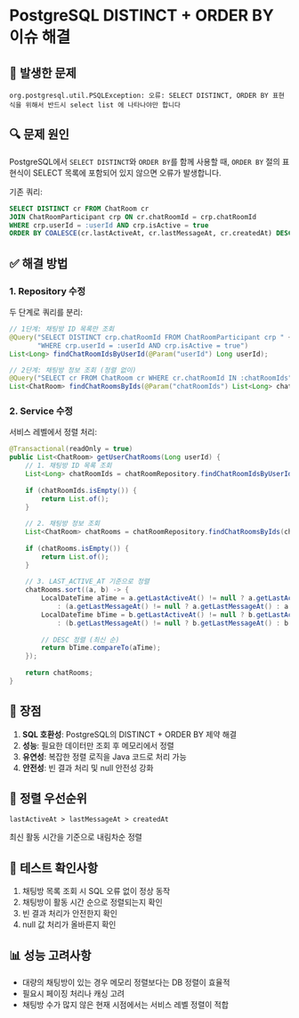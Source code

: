 # PostgreSQL DISTINCT + ORDER BY 이슈 해결

## 🚨 발생한 문제

```
org.postgresql.util.PSQLException: 오류: SELECT DISTINCT, ORDER BY 표현식을 위해서 반드시 select list 에 나타나야만 합니다
```

## 🔍 문제 원인

PostgreSQL에서 `SELECT DISTINCT`와 `ORDER BY`를 함께 사용할 때, `ORDER BY` 절의 표현식이 SELECT 목록에 포함되어 있지 않으면 오류가 발생합니다.

기존 쿼리:
```sql
SELECT DISTINCT cr FROM ChatRoom cr 
JOIN ChatRoomParticipant crp ON cr.chatRoomId = crp.chatRoomId 
WHERE crp.userId = :userId AND crp.isActive = true 
ORDER BY COALESCE(cr.lastActiveAt, cr.lastMessageAt, cr.createdAt) DESC
```

## ✅ 해결 방법

### 1. Repository 수정
두 단계로 쿼리를 분리:

```java
// 1단계: 채팅방 ID 목록만 조회
@Query("SELECT DISTINCT crp.chatRoomId FROM ChatRoomParticipant crp " +
       "WHERE crp.userId = :userId AND crp.isActive = true")
List<Long> findChatRoomIdsByUserId(@Param("userId") Long userId);

// 2단계: 채팅방 정보 조회 (정렬 없이)
@Query("SELECT cr FROM ChatRoom cr WHERE cr.chatRoomId IN :chatRoomIds")
List<ChatRoom> findChatRoomsByIds(@Param("chatRoomIds") List<Long> chatRoomIds);
```

### 2. Service 수정
서비스 레벨에서 정렬 처리:

```java
@Transactional(readOnly = true)
public List<ChatRoom> getUserChatRooms(Long userId) {
    // 1. 채팅방 ID 목록 조회
    List<Long> chatRoomIds = chatRoomRepository.findChatRoomIdsByUserId(userId);
    
    if (chatRoomIds.isEmpty()) {
        return List.of();
    }
    
    // 2. 채팅방 정보 조회
    List<ChatRoom> chatRooms = chatRoomRepository.findChatRoomsByIds(chatRoomIds);
    
    if (chatRooms.isEmpty()) {
        return List.of();
    }
    
    // 3. LAST_ACTIVE_AT 기준으로 정렬
    chatRooms.sort((a, b) -> {
        LocalDateTime aTime = a.getLastActiveAt() != null ? a.getLastActiveAt() 
            : (a.getLastMessageAt() != null ? a.getLastMessageAt() : a.getCreatedAt());
        LocalDateTime bTime = b.getLastActiveAt() != null ? b.getLastActiveAt()
            : (b.getLastMessageAt() != null ? b.getLastMessageAt() : b.getCreatedAt());
        
        // DESC 정렬 (최신 순)
        return bTime.compareTo(aTime);
    });
    
    return chatRooms;
}
```

## 🎯 장점

1. **SQL 호환성**: PostgreSQL의 DISTINCT + ORDER BY 제약 해결
2. **성능**: 필요한 데이터만 조회 후 메모리에서 정렬
3. **유연성**: 복잡한 정렬 로직을 Java 코드로 처리 가능
4. **안전성**: 빈 결과 처리 및 null 안전성 강화

## 🔄 정렬 우선순위

```
lastActiveAt > lastMessageAt > createdAt
```

최신 활동 시간을 기준으로 내림차순 정렬

## 🚀 테스트 확인사항

1. 채팅방 목록 조회 시 SQL 오류 없이 정상 동작
2. 채팅방이 활동 시간 순으로 정렬되는지 확인
3. 빈 결과 처리가 안전한지 확인
4. null 값 처리가 올바른지 확인

## 📊 성능 고려사항

- 대량의 채팅방이 있는 경우 메모리 정렬보다는 DB 정렬이 효율적
- 필요시 페이징 처리나 캐싱 고려
- 채팅방 수가 많지 않은 현재 시점에서는 서비스 레벨 정렬이 적합
